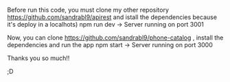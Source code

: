 Before run this code, you must clone my other repository https://github.com/sandrabl9/apirest and istall the dependencies because it's deploy in a localhots)
npm run dev -> Server running on port 3001


Now, you can clone https://github.com/sandrabl9/phone-catalog , install the dependencies and run the app 
npm start -> Server running on port 3000

Thanks you so much!!

;D
